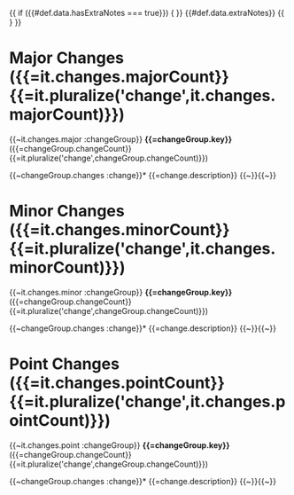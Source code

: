 {{ if ({{#def.data.hasExtraNotes === true}}) { }}
{{#def.data.extraNotes}}
{{ } }}
# Major Changes ({{=it.changes.majorCount}} {{=it.pluralize('change',it.changes.majorCount)}})
{{~it.changes.major :changeGroup}}
**{{=changeGroup.key}}** ({{=changeGroup.changeCount}} {{=it.pluralize('change',changeGroup.changeCount)}})

{{~changeGroup.changes :change}}* {{=change.description}}
{{~}}{{~}}

# Minor Changes ({{=it.changes.minorCount}} {{=it.pluralize('change',it.changes.minorCount)}})
{{~it.changes.minor :changeGroup}}
**{{=changeGroup.key}}** ({{=changeGroup.changeCount}} {{=it.pluralize('change',changeGroup.changeCount)}})

{{~changeGroup.changes :change}}* {{=change.description}}
{{~}}{{~}}

# Point Changes ({{=it.changes.pointCount}} {{=it.pluralize('change',it.changes.pointCount)}})
{{~it.changes.point :changeGroup}}
**{{=changeGroup.key}}** ({{=changeGroup.changeCount}} {{=it.pluralize('change',changeGroup.changeCount)}})

{{~changeGroup.changes :change}}* {{=change.description}}
{{~}}{{~}}
